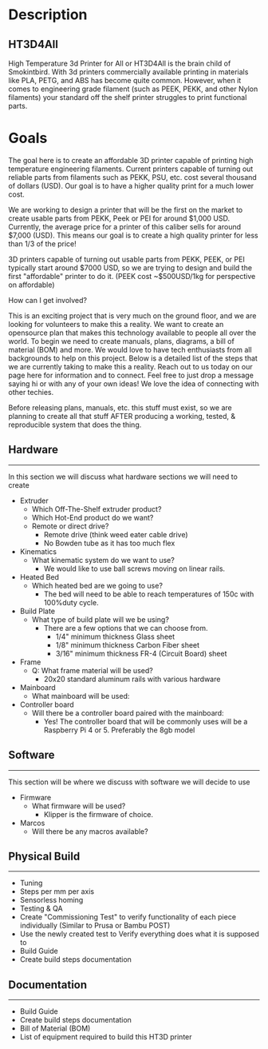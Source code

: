 
# Description
## HT3D4All

High Temperature 3d Printer for All or HT3D4All is the brain child of Smokintbird.
With 3d printers commercially available printing in materials like PLA, PETG, and ABS has become quite common.
However, when it comes to engineering grade filament (such as PEEK, PEKK, and other Nylon filaments) your standard off the shelf printer struggles to print functional parts.
# Goals

The goal here is to create an affordable 3D printer capable of printing high temperature engineering filaments. Current printers capable of turning out reliable parts from filaments such as PEKK, PSU, etc. cost several thousand of dollars (USD). Our goal is to have a higher quality print for a much lower cost. 

We are working to design a printer that will be the first on the market to create usable parts from PEKK, Peek or PEI for around $1,000 USD. Currently, the average price for a printer of this caliber sells for around $7,000 (USD). This means our goal is to create a high quality printer for less than 1/3 of the price!

3D printers capable of turning out usable parts from PEKK, PEEK, or PEI typically start around $7000 USD, so we are trying to design and build the first "affordable" printer to do it. (PEEK cost ~$500USD/1kg for perspective on affordable)

How can I get involved?

This is an exciting project that is very much on the ground floor, and we are looking for volunteers to make this a reality. We want to create an opensource plan that makes this technology available to people all over the world. To begin we need to create manuals, plans, diagrams, a bill of material (BOM) and more. We would love to have tech enthusiasts from all backgrounds to help on this project. Below is a detailed list of the steps that we are currently taking to make this a reality.  Reach out to us today on our page here for information and to connect. Feel free to just drop a message saying hi or with any of your own ideas! We love the idea of connecting with other techies. 


Before releasing plans, manuals, etc. this stuff must exist, so we are planning to create all that stuff AFTER producing a working, tested, & reproducible system that does the thing.


## Hardware
---
In this section we will discuss what hardware sections we will need to create
- Extruder
	- Which Off-The-Shelf extruder product?
	- Which Hot-End product do we want?
	-  Remote or direct drive?
		- Remote drive (think weed eater cable drive)
		- No Bowden tube as it has too much flex
- Kinematics
	- What kinematic system do we want to use?
		- We would like to use ball screws moving on linear rails.
- Heated Bed
	- Which heated bed are we going to use?
		- The bed will need to be able to reach temperatures of 150c with 100%duty cycle.
- Build Plate
	- What type of build plate will we be using?
		- There are a few options that we can choose from.
			- 1/4" minimum thickness Glass sheet
			- 1/8" minimum thickness Carbon Fiber sheet
			- 3/16" minimum thickness FR-4 (Circuit Board) sheet
- Frame
	- Q: What frame material will be used?
		- 20x20 standard aluminum rails with various hardware
- Mainboard
	- What mainboard will be used:
- Controller board
	- Will there be a controller board paired with the mainboard:
		- Yes! The controller board that will be commonly uses will be a Raspberry Pi 4 or 5. Preferably the 8gb model


## Software
---
This section will be where we discuss with software we will decide to use
- Firmware
	-  What firmware will be used?
		- Klipper is the firmware of choice.
- Marcos
	-  Will there be any macros available?

## Physical Build
---
- Tuning
- Steps per mm per axis
- Sensorless homing
- Testing & QA
- Create "Commissioning Test" to verify functionality of each piece individually (Similar to Prusa or Bambu POST)
- Use the newly created test to Verify everything does what it is supposed to
- Build Guide
- Create build steps documentation

## Documentation
---
- Build Guide
- Create build steps documentation
- Bill of Material (BOM)
- List of equipment required to build this HT3D printer